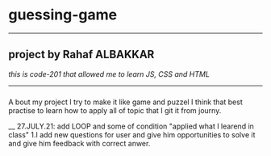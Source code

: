 # guessing-game
________
 ## project by **Rahaf ALBAKKAR**

 *this is code-201 that allowed me to learn JS, CSS and HTML*
 ____
 ###
 A bout my project I try to make it like game and puzzel I think that best practise to learn how to apply all of topic that I git it from journy.

 __
 27.JULY.21: add LOOP and some of condition "applied what I learend in class"
    1.I add new questions for user and give him opportunities to solve it and give him feedback with correct anwer. 
    